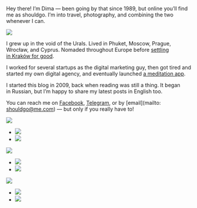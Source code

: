 Hey there! I’m Dima — been going by that since 1989, but online you’ll find me as shouldgo. I’m into travel, photography, and combining the two whenever I can.

![](/assets/images/2017/08/DSCF3332.jpg)

I grew up in the void of the Urals. Lived in Phuket, Moscow, Prague, Wrocław, and Cyprus. Nomaded throughout Europe before [settling in Kraków for good](/blog/love-poland/).

I worked for several startups as the digital marketing guy, then got tired and started my own digital agency, and eventually launched [a meditation app](http://praktika.app/).

I started this blog in 2009, back when reading was still a thing. It began in Russian, but I’m happy to share my latest posts in English too.

You can reach me on [Facebook](https://facebook.com/dima.afonin), [Telegram](http://telegram.me/shouldgo), or by [email](mailto: shouldgo@me.com) — but only if you really have to!

![](/assets/images/2017/09/1.jpg)
- ![](/assets/images/2025/04/DSCF0648.jpg)
- ![](/assets/images/2020/04/IMG_0949.jpg)

![](/assets/images/2020/05/26232789_10215361441973980_3792786001408839281_o.jpg)
- ![](/assets/images/2019/01/DSCF5748.jpg)
- ![](/assets/images/2017/10/IMG_5684.jpg)

![](/assets/images/2017/10/180910_0055-Edit.jpg)
- ![](/assets/images/2017/09/IMG_0052.jpg)
- ![](/assets/images/2017/09/IMG_2507.jpg)